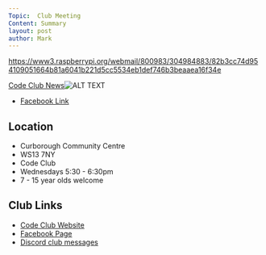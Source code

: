```yaml
---
Topic:  Club Meeting
Content: Summary
layout: post
author: Mark
---
```

https://www3.raspberrypi.org/webmail/800983/304984883/82b3cc74d954109051664b81a6041b221d5cc5534eb1def746b3beaaea16f34e

[Code Club News](https://l.facebook.com/l.php?u=https%3A%2F%2Fwww3.raspberrypi.org%2Fwebmail%2F800983%2F304984883%2F82b3cc74d954109051664b81a6041b221d5cc5534eb1def746b3beaaea16f34e&h=AT0lnqDWYWtfSEDWcHlOvbuWSqwHVdvVo2Z43XejWDkpQi3z7Q0HGAFlsDAhVKa26yMT6KXKH17YGHtNvbCa3k7vn2maJoQmwCena-SCENf_3Ntm-AiKBhTIgPCQuAAj&s=1)![ALT TEXT](https://external.fbhx6-1.fna.fbcdn.net/emg1/v/t13/858750436345909077?url=https%3A%2F%2Fmcusercontent.com%2F54fbc2c9ac9d9dd634725107a%2Fimages%2F3547b9cd-ce69-2a5b-0c70-ddc9db5723f5.png&fb_obo=1&utld=mcusercontent.com&stp=c0.5000x0.5000f_dst-emg0_p480x480_q75&ccb=13-1&oh=06_AbFKU9pt0OC4KETEdKtcbvAHwtlIAlbJq_hR-0ZV6-zFrg&oe=6528239C&_nc_sid=e609ca)

* [Facebook Link](https://www.facebook.com/1481985248595237/posts/4803989063061489/)

## Location

* Curborough Community Centre
* WS13 7NY
* Code Club
* Wednesdays 5:30 - 6:30pm
* 7 - 15 year olds welcome

## Club Links

* [Code Club Website](https://lichfield-code-club.github.io/)
* [Facebook Page](https://www.facebook.com/LichfieldCoders)
* [Discord club messages](https://discord.gg/szz6xGK)
